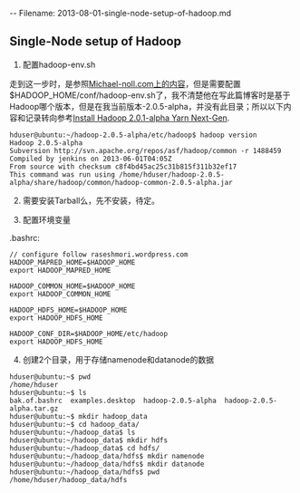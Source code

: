 -- Filename: 2013-08-01-single-node-setup-of-hadoop.md

## Single-Node setup of Hadoop

1. 配置hadoop-env.sh

走到这一步时，是参照[Michael-noll.com上的内容](http://www.michael-noll.com/tutorials/running-hadoop-on-ubuntu-linux-single-node-cluster/)，但是需要配置$HADOOP_HOME/conf/hadoop-env.sh了，我不清楚他在写此篇博客时是基于Hadoop哪个版本，但是在我当前版本-2.0.5-alpha，并没有此目录；所以以下内容和记录转向参考[Install Hadoop 2.0.1-alpha Yarn Next-Gen](http://raseshmori.wordpress.com/2012/09/23/install-hadoop-2-0-1-yarn-nextgen/).

```
hduser@ubuntu:~/hadoop-2.0.5-alpha/etc/hadoop$ hadoop version
Hadoop 2.0.5-alpha
Subversion http://svn.apache.org/repos/asf/hadoop/common -r 1488459
Compiled by jenkins on 2013-06-01T04:05Z
From source with checksum c8f4bd45ac25c31b815f311b32ef17
This command was run using /home/hduser/hadoop-2.0.5-alpha/share/hadoop/common/hadoop-common-2.0.5-alpha.jar
```

2. 需要安装Tarball么，先不安装，待定。

3. 配置环境变量

.bashrc:
```
// configure follow raseshmori.wordpress.com
HADOOP_MAPRED_HOME=$HADOOP_HOME
export HADOOP_MAPRED_HOME

HADOOP_COMMON_HOME=$HADOOP_HOME
export HADOOP_COMMON_HOME

HADOOP_HDFS_HOME=$HADOOP_HOME
export HADOOP_HDFS_HOME

HADOOP_CONF_DIR=$HADOOP_HOME/etc/hadoop
export HADOOP_HDFS_HOME
```

4. 创建2个目录，用于存储namenode和datanode的数据
```
hduser@ubuntu:~$ pwd
/home/hduser
hduser@ubuntu:~$ ls
bak.of.bashrc  examples.desktop  hadoop-2.0.5-alpha  hadoop-2.0.5-alpha.tar.gz
hduser@ubuntu:~$ mkdir hadoop_data
hduser@ubuntu:~$ cd hadoop_data/
hduser@ubuntu:~/hadoop_data$ ls
hduser@ubuntu:~/hadoop_data$ mkdir hdfs
hduser@ubuntu:~/hadoop_data$ cd hdfs/
hduser@ubuntu:~/hadoop_data/hdfs$ mkdir namenode
hduser@ubuntu:~/hadoop_data/hdfs$ mkdir datanode
hduser@ubuntu:~/hadoop_data/hdfs$ pwd
/home/hduser/hadoop_data/hdfs
```
